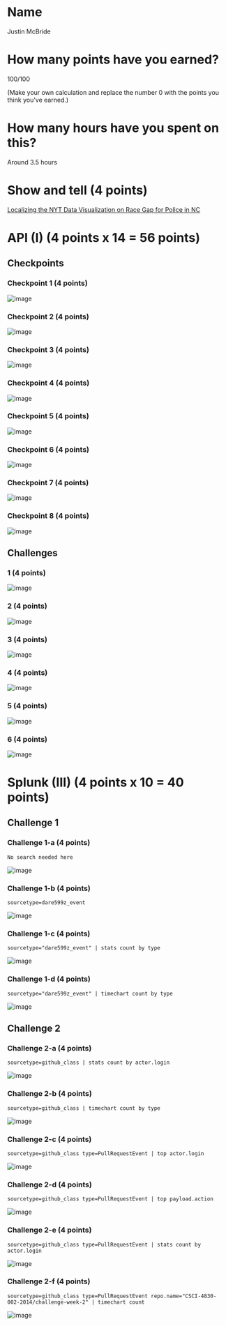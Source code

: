 # Name

Justin McBride

# How many points have you earned?

100/100

(Make your own calculation and replace the number 0 with the points you think you've earned.)

# How many hours have you spent on this?

Around 3.5 hours

# Show and tell (4 points)

[Localizing the NYT Data Visualization on Race Gap for Police in NC](http://www.pbs.org/idealab/2014/09/localizing-the-nyt-data-visualization-on-race-gap-for-police-in-nc/)

# API (I) (4 points x 14 = 56 points)

## Checkpoints

### Checkpoint 1 (4 points)

![image](images/cp1.png?raw=true)

### Checkpoint 2 (4 points)

![image](images/cp2.png?raw=true)

### Checkpoint 3 (4 points)

![image](images/cp3.png?raw=true)

### Checkpoint 4 (4 points)

![image](images/cp4.png?raw=true)

### Checkpoint 5 (4 points)

![image](images/cp5.png?raw=true)

### Checkpoint 6 (4 points)

![image](images/cp6.png?raw=true)

### Checkpoint 7 (4 points)

![image](images/cp7.png?raw=true)

### Checkpoint 8 (4 points)

![image](images/cp8.png?raw=true)

## Challenges

### 1 (4 points)

![image](images/ch1.png?raw=true)

### 2 (4 points)

![image](images/ch2.png?raw=true)

### 3 (4 points)

![image](images/ch3.png?raw=true)

### 4 (4 points)

![image](images/ch4.png?raw=true)

### 5 (4 points)

![image](images/ch5.png?raw=true)

### 6 (4 points)

![image](images/ch6.png?raw=true)



# Splunk (III) (4 points x 10 = 40 points)

## Challenge 1

### Challenge 1-a (4 points)
```
No search needed here
```
![image](images/splunk/ch1a.png?raw=true)

### Challenge 1-b (4 points)
```
sourcetype=dare599z_event
```
![image](images/splunk/ch1b.png?raw=true)

### Challenge 1-c (4 points)
```
sourcetype="dare599z_event" | stats count by type
```
![image](images/splunk/ch1c.png?raw=true)

### Challenge 1-d (4 points)
```
sourcetype="dare599z_event" | timechart count by type
```
![image](images/splunk/ch1d.png?raw=true)

## Challenge 2

### Challenge 2-a (4 points)
```
sourcetype=github_class | stats count by actor.login
```
![image](images/splunk/ch2a.png?raw=true)

### Challenge 2-b (4 points)
```
sourcetype=github_class | timechart count by type
```
![image](images/splunk/ch2b.png?raw=true)

### Challenge 2-c (4 points)
```
sourcetype=github_class type=PullRequestEvent | top actor.login
```
![image](images/splunk/ch2c.png?raw=true)

### Challenge 2-d (4 points)
```
sourcetype=github_class type=PullRequestEvent | top payload.action
```
![image](images/splunk/ch2d.png?raw=true)

### Challenge 2-e (4 points)
```
sourcetype=github_class type=PullRequestEvent | stats count by actor.login
```
![image](images/splunk/ch2e.png?raw=true)

### Challenge 2-f (4 points)
```
sourcetype=github_class type=PullRequestEvent repo.name="CSCI-4830-002-2014/challenge-week-2" | timechart count
```
![image](images/splunk/ch2f.png?raw=true)
